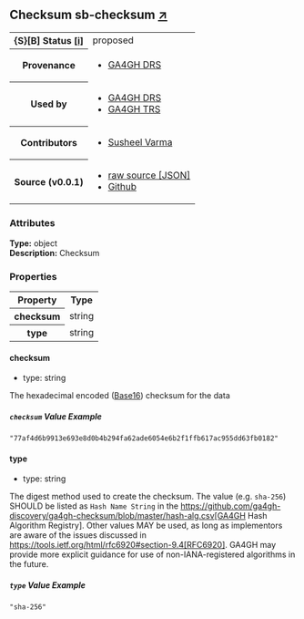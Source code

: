
<div id="schema-header-title">
  <h2>Checksum <span id="schema-header-title-project">sb-checksum <a href="https://github.com/ga4gh-schemablocks/sb-checksum" target="_BLANK">&nearr;</a></span> </h2>
</div>

<table id="schema-header-table">
  <tr>
    <th>{S}[B] Status <a href="https://schemablocks.org/about/sb-status-levels.html">[i]</a></th>
    <td><div id="schema-header-status">proposed</div></td>
  </tr>

  <tr>
    <th>Provenance</th>
    <td>
      <ul>
<li><a href="https://github.com/ga4gh/data-repository-service-schemas/blob/release/drs-1.0.0/docs/asciidoc/front_matter.adoc">GA4GH DRS</a></li>
      </ul>
    </td>
  </tr>
  <tr>
    <th>Used by</th>
    <td>
      <ul>
<li><a href="https://github.com/ga4gh/data-repository-service-schemas/blob/release/drs-1.0.0/docs/asciidoc/front_matter.adoc">GA4GH DRS</a></li>
<li><a href="https://github.com/ga4gh/tool-registry-service-schemas/blob/72a8846edf84d58a99e1d8eacf63c8b3d2c9def2/openapi/openapi.yaml#L601">GA4GH TRS</a></li>
      </ul>
    </td>
  </tr>

<!--more-->

  <tr>
    <th>Contributors</th>
    <td>
      <ul>
<li><a href="https://orcid.org/0000-0003-1687-2754">Susheel Varma</a></li>
      </ul>
    </td>
  </tr>
  <tr>
    <th>Source (v0.0.1)</th>
    <td>
      <ul>
        <li><a href="current/Checksum.json" target="_BLANK">raw source [JSON]</a></li>
        <li><a href="https://github.com/ga4gh-schemablocks/sb-checksum/blob/master/schemas/Checksum.yaml" target="_BLANK">Github</a></li>
      </ul>
    </td>
  </tr>
</table>

<div id="schema-attributes-title">
  <h3>Attributes</h3>
</div>

  
__Type:__ object  
__Description:__ Checksum

### Properties

<table id="schema-properties-table">
  <tr>
    <th>Property</th>
    <th>Type</th>
  </tr>
  <tr>
    <th>checksum</th>
    <td>string</td>
  </tr>
  <tr>
    <th>type</th>
    <td>string</td>
  </tr>

</table>


#### checksum

* type: string

The hexadecimal encoded ([Base16](https://tools.ietf.org/html/rfc4648#section-8)) checksum for the data


##### `checksum` Value Example  

```
"77af4d6b9913e693e8d0b4b294fa62ade6054e6b2f1ffb617ac955dd63fb0182"
```

#### type

* type: string

The digest method used to create the checksum.
The value (e.g. `sha-256`) SHOULD be listed as `Hash Name String` in the https://github.com/ga4gh-discovery/ga4gh-checksum/blob/master/hash-alg.csv[GA4GH Hash Algorithm Registry].
Other values MAY be used, as long as implementors are aware of the issues discussed in https://tools.ietf.org/html/rfc6920#section-9.4[RFC6920].
GA4GH may provide more explicit guidance for use of non-IANA-registered algorithms in the future.


##### `type` Value Example  

```
"sha-256"
```

